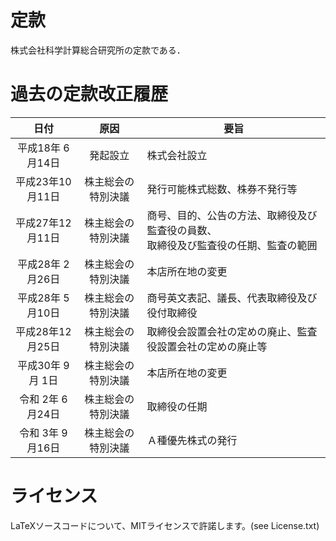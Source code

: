 # 定款
株式会社科学計算総合研究所の定款である．

# 過去の定款改正履歴
| 日付             | 原因               | 要旨
|:----------------:|:------------------:|---------------------
| 平成18年 6月14日 | 発起設立           | 株式会社設立
| 平成23年10月11日 | 株主総会の特別決議 | 発行可能株式総数、株券不発行等
| 平成27年12月11日 | 株主総会の特別決議 | 商号、目的、公告の方法、取締役及び監査役の員数、<br>取締役及び監査役の任期、監査の範囲
| 平成28年 2月26日 | 株主総会の特別決議 | 本店所在地の変更
| 平成28年 5月10日 | 株主総会の特別決議 | 商号英文表記、議長、代表取締役及び役付取締役
| 平成28年12月25日 | 株主総会の特別決議 | 取締役会設置会社の定めの廃止、監査役設置会社の定めの廃止等
| 平成30年 9月 1日 | 株主総会の特別決議 | 本店所在地の変更
| 令和 2年 6月24日 | 株主総会の特別決議 | 取締役の任期
| 令和 3年 9月16日 | 株主総会の特別決議 | Ａ種優先株式の発行

# ライセンス
LaTeXソースコードについて、MITライセンスで許諾します。(see License.txt)
